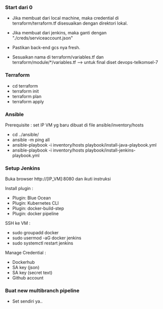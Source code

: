 ### Start dari 0 

* Jika membuat dari local machine, maka credential di terraform/terraform.tf disesuaikan dengan direktori lokal.
* Jika membuat dari jenkins, maka ganti dengan "./creds/serviceaccount.json"

* Pastikan back-end gcs nya fresh.
* Sesuaikan nama di terraform/variables.tf dan terraform/module/*/variables.tf --> untuk final diset devops-telkomsel-7

### Terraform
- cd terraform
- terraform init
- terraform plan
- terraform apply

### Ansible
Prerequisite : set IP VM yg baru dibuat di file ansible/inventory/hosts

- cd ../ansible/
- ansible -m ping all
- ansible-playbook -i inventory/hosts playbook/install-java-playbook.yml
- ansible-playbook -i inventory/hosts playbook/install-jenkins-playbook.yml


### Setup Jenkins
Buka browser http://[IP_VM]:8080 dan ikuti instruksi

Install plugin :
-	Plugin: Blue Ocean
-	Plugin: Kubernetes CLI
-	Plugin: docker-build-step
-	Plugin: docker pipeline

SSH ke VM :
- sudo groupadd docker
- sudo usermod -aG docker jenkins
- sudo systemctl restart jenkins

Manage Credential :
- Dockerhub
- SA key (json)
- SA key (secret text)
- Github account

### Buat new multibranch pipeline
- Set sendiri ya..

